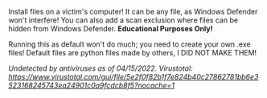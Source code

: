 Install files on a victim's computer! It can be any file, as Windows Defender won't interfere!
You can also add a scan exclusion where files can be hidden from Windows Defender.
**Educational Purposes Only!**

Running this as default won't do much; you need to create your own .exe files!
Default files are python files made by others, I DID NOT MAKE THEM!

_Undetected by antiviruses as of 04/15/2022. Virustotal: https://www.virustotal.com/gui/file/5e2f0f82b1f7e824b40c27862781bb6e3523168245743ea24901c0a9fcdcb8f5?nocache=1_
